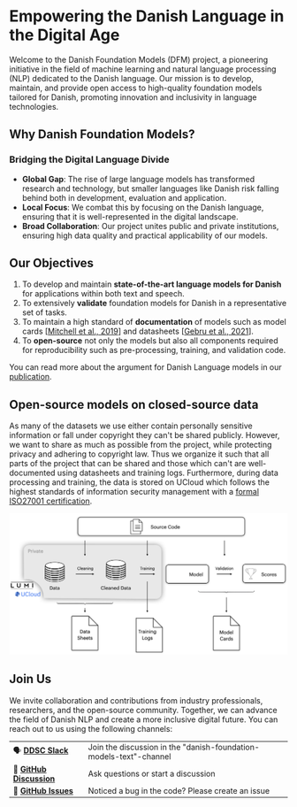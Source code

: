 # Empowering the Danish Language in the Digital Age

Welcome to the Danish Foundation Models (DFM) project, a pioneering initiative in the field of machine learning and natural language processing (NLP) dedicated to the Danish language. Our mission is to develop, maintain, and provide open access to high-quality foundation models tailored for Danish, promoting innovation and inclusivity in language technologies.

## Why Danish Foundation Models?

### Bridging the Digital Language Divide

- **Global Gap**: The rise of large language models has transformed research and technology, but smaller languages like Danish risk falling behind both in development, evaluation and application.
- **Local Focus**: We combat this by focusing on the Danish language, ensuring that it is well-represented in the digital landscape.
- **Broad Collaboration**: Our project unites public and private institutions, ensuring high data quality and practical applicability of our models.

## Our Objectives  

1. To develop and maintain **state-of-the-art language models for Danish** for applications within both text and speech.
2. To extensively **validate** foundation models for Danish in a representative set of tasks.
3. To maintain a high standard of **documentation** of models such as model cards \[[Mitchell et al., 2019](https://arxiv.org/abs/1810.03993)\] and datasheets \[[Gebru et al., 2021](https://cacm.acm.org/magazines/2021/12/256932-datasheets-for-datasets/abstract)\].
4. To **open-source** not only the models but also all components required for reproducibility such as pre-processing, training, and validation code.

You can read more about the argument for Danish Language models in our [publication](inreview).


##  Open-source models on closed-source data

As many of the datasets we use either contain personally sensitive information or fall under copyright they can't be shared publicly. However, we want to share as
much as possible from the project, while protecting privacy and adhering to copyright law. 
Thus we organize it such that all parts of the project that can be shared and those which
can't are well-documented using datasheets and training logs. 
Furthermore, during data processing and training, the data is stored on UCloud which follows the highest standards of information security management with a [formal ISO27001 certification](https://docs.cloud.sdu.dk/intro/security.html).

![](_static/structure.png)


## Join Us

We invite collaboration and contributions from industry professionals, researchers, and the open-source community. Together, we can advance the field of Danish NLP and create a more inclusive digital future. You can reach out to us using the following channels:


|                                                                                                                      |                                                                    |
| -------------------------------------------------------------------------------------------------------------------- | ------------------------------------------------------------------ |
| 🗣 [**DDSC Slack**](https://join.slack.com/t/danskdatascie-o8m9638/shared_invite/zt-1jh2dwmj4-D_mjywfXERvVP75n9O0ykg) | Join the discussion in the "danish-foundation-models-text"-channel |
| 💬 [**GitHub Discussion**](https://github.com/centre-for-humanities-computing/danish-foundation-models/discussions)   | Ask questions or start a discussion                                |
| 🚨 [**GitHub Issues**](https://github.com/centre-for-humanities-computing/danish-foundation-models/issues)            | Noticed a bug in the code? Please create an issue                  |

